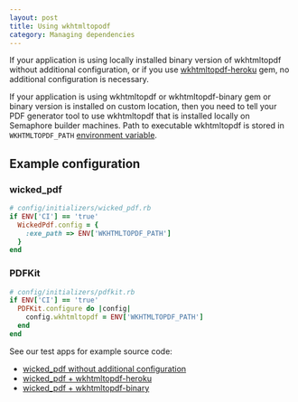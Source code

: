 ```yaml
---
layout: post
title: Using wkhtmltopodf
category: Managing dependencies
---
```


If your application is using locally installed binary version of wkhtmltopdf without additional configuration, or if you use [wkhtmltopdf-heroku](https://github.com/bradphelan/wkhtmltopdf-heroku) gem, no additional configuration is necessary.

If your application is using wkhtmltopdf or wkhtmltopdf-binary gem or binary version is installed on custom location, then you need to tell your PDF generator tool to use wkhtmltopdf that is installed locally on Semaphore builder machines. Path to executable wkhtmltopdf is stored in `WKHTMLTOPDF_PATH` [environment variable](/docs/available-environment-variables.html).

## Example configuration

### wicked_pdf

```ruby
# config/initializers/wicked_pdf.rb
if ENV['CI'] == 'true'
  WickedPdf.config = {
    :exe_path => ENV['WKHTMLTOPDF_PATH']
  }
end
```

### PDFKit

```ruby
# config/initializers/pdfkit.rb
if ENV['CI'] == 'true'
  PDFKit.configure do |config|
    config.wkhtmltopdf = ENV['WKHTMLTOPDF_PATH']
  end
end
```

See our test apps for example source code:

- [wicked_pdf without additional configuration](https://github.com/renderedtext/testapp-capybara-webkit/tree/pdf)
- [wicked_pdf + wkhtmltopdf-heroku](https://github.com/renderedtext/testapp-capybara-webkit/tree/wkhtmltopdf-heroku)
- [wicked_pdf + wkhtmltopdf-binary](https://github.com/renderedtext/testapp-capybara-webkit/tree/wkhtmltopdf-binary)
